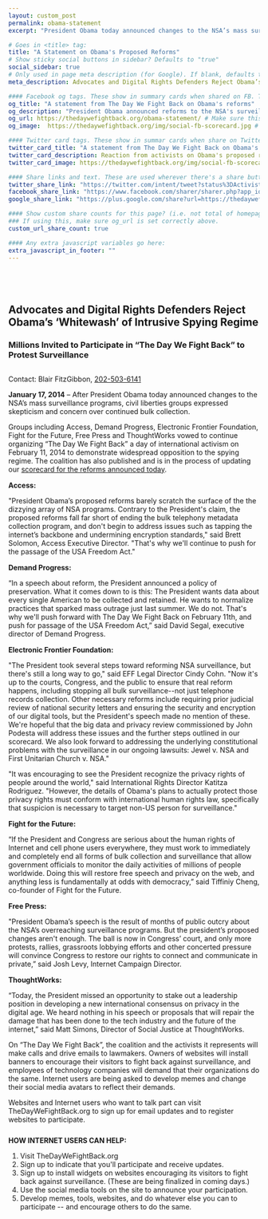 ```yaml
---
layout: custom_post
permalink: obama-statement
excerpt: "President Obama today announced changes to the NSA’s mass surveillance programs, hear what some of the members of The Day We Fight Back thought of the reforms."

# Goes in <title> tag:
title: "A Statement on Obama's Proposed Reforms"
# Show sticky social buttons in sidebar? Defaults to "true"
social_sidebar: true
# Only used in page meta description (for Google). If blank, defaults to homepage:
meta_description: Advocates and Digital Rights Defenders Reject Obama’s ‘Whitewash’ of Intrusive Spying Regime

#### Facebook og tags. These show in summary cards when shared on FB. These default to the homepage og: tags.
og_title: "A statement from The Day We Fight Back on Obama's reforms"
og_description: "President Obama announced reforms to the NSA's surveillance programs today, here are activist's reactions."
og_url: https://thedaywefightback.org/obama-statement/ # Make sure this is the URL of the actual live page
og_image:  https://thedaywefightback.org/img/social-fb-scorecard.jpg # Size should be 1260 x 630px

#### Twitter card tags. These show in summar cards when share on Twitter. Defaults to homepage card tags.
twitter_card_title: "A statement from The Day We Fight Back on Obama's reforms"#Keep this relatively short
twitter_card_description: Reaction from activists on Obama's proposed reforms
twitter_card_image: https://thedaywefightback.org/img/social-fb-scorecard.jpg

#### Share links and text. These are used wherever there's a share button on the page.
twitter_share_link: "https://twitter.com/intent/tweet?status%3DActivists%20response%20to%20%40BarackObama%27s%20proposed%20changes%20to%20NSA%20surveillance%3A%20https%3A%2F%2Fthedaywefightback.org%2Fobama-statement&related=daywefightback,sinak,neutralthoughts,stopwatchingus,eff"
facebook_share_link: "https://www.facebook.com/sharer/sharer.php?app_id=709021229138321&sdk=joey&u=https%3A%2F%2Fthedaywefightback.org%2Fobama-statement%2F&display=popup"
google_share_link: "https://plus.google.com/share?url=https://thedaywefightback.org/obama-statement"

#### Show custom share counts for this page? (i.e. not total of homepage?)
### If using this, make sure og_url is set correctly above.
custom_url_share_count: true

#### Any extra javascript variables go here:
extra_javascript_in_footer: ""
---
```


<article class="col-md-8 centered" id="press_release" style="padding-top:40px;">
<h1>Advocates and Digital Rights Defenders Reject Obama’s ‘Whitewash’ of Intrusive Spying Regime</h1>
<h3 style="margin-bottom:30px">Millions Invited to Participate in “The Day We Fight Back” to Protest Surveillance</h3>
<p>Contact: Blair FitzGibbon, <a href="tel:202-503-6141">202-503-6141</a></p>
<p><b>January 17, 2014</b> – After President Obama today announced changes to the NSA’s mass surveillance programs, civil liberties groups expressed skepticism and concern over continued bulk collection. </p>
<p>Groups including Access, Demand Progress, Electronic Frontier Foundation, Fight for the Future, Free Press and ThoughtWorks vowed to continue organizing “The Day We Fight Back” a day of international activism on February 11, 2014 to demonstrate widespread opposition to the spying regime. The coalition has also published and is in the process of updating our <a href="/obama-scorecard/">scorecard for the reforms announced today</a>.</p>
<p style="margin-top:15px"><strong>Access:</strong></p>
<p> "President Obama’s proposed reforms barely scratch the surface of the the dizzying array of NSA programs. Contrary to the President's claim, the proposed reforms fall far short of ending the bulk telephony metadata collection program, and don't begin to address issues such as tapping the internet’s backbone and undermining encryption standards," said Brett Solomon, Access Executive Director. "That's why we'll continue to push for the passage of the USA Freedom Act."</p>
<p style="margin-top:15px"><strong>Demand Progress:</strong></p>
<p>“In a speech about reform, the President announced a policy of preservation. What it comes down to is this: The President wants data about every single American to be collected and retained. He wants to normalize practices that sparked mass outrage just last summer. We do not. That's why we'll push forward with The Day We Fight Back on February 11th, and push for passage of the USA Freedom Act,” said David Segal, executive director of Demand Progress.</p>
<p style="margin-top:15px"><strong>Electronic Frontier Foundation:</strong></p>
<p>"The President took several steps toward reforming NSA surveillance, but there's still a long way to go," said EFF Legal Director Cindy Cohn. "Now it's up to the courts, Congress, and the public to ensure that real reform happens, including stopping all bulk surveillance--not just telephone records collection. Other necessary reforms include requiring prior judicial review of national security letters and ensuring the security and encryption of our digital tools, but the President's speech made no mention of these. We're hopeful that the big data and privacy review commissioned by John Podesta will address these issues and the further steps outlined in our scorecard. We also look forward to addressing the underlying constitutional problems with the surveillance in our ongoing lawsuits: Jewel v. NSA and First Unitarian Church v. NSA."</p>
<p>"It was encouraging to see the President recognize the privacy rights of people around the world," said International Rights Director Katitza Rodriguez. "However, the details of Obama's plans to actually protect those privacy rights must conform with international human rights law, specifically that suspicion is necessary to target non-US person for surveillance."</p>
<p style="margin-top:15px"><strong>Fight for the Future:</strong></p>
<p>“If the President and Congress are serious about the human rights of Internet and cell phone users everywhere, they must work to immediately and completely end all forms of bulk collection and surveillance that allow government officials to monitor the daily activities of millions of people worldwide. Doing this will restore free speech and privacy on the web, and anything less is fundamentally at odds with democracy,” said Tiffiniy Cheng, co-founder of Fight for the Future.</p>
<p style="margin-top:15px"><strong>Free Press:</strong></p>
<p> "President Obama’s speech is the result of months of public outcry about the NSA’s overreaching surveillance programs. But the president’s proposed changes aren't enough. The ball is now in Congress’ court, and only more protests, rallies, grassroots lobbying efforts and other concerted pressure will convince Congress to restore our rights to connect and communicate in private,” said Josh Levy, Internet Campaign Director.</p>
<p style="margin-top:15px"><strong>ThoughtWorks:</strong></p>
<p>“Today, the President missed an opportunity to stake out a leadership position in developing a new international consensus on privacy in the digital age. We heard nothing in his speech or proposals that will repair the damage that has been done to the tech industry and the future of the internet,” said Matt Simons, Director of Social Justice at ThoughtWorks.</p>
<p>On “The Day We Fight Back”, the coalition and the activists it represents will make calls and drive emails to lawmakers. Owners of websites will install banners to encourage their visitors to fight back against surveillance, and employees of technology companies will demand that their organizations do the same. Internet users are being asked to develop memes and change their social media avatars to reflect their demands.</p>
<p>Websites and Internet users who want to talk part can visit TheDayWeFightBack.org to sign up for email updates and to register websites to participate.</p>
<p style="margin-top:25px"><strong>HOW INTERNET USERS CAN HELP:</strong></p>
<ol>
<li>Visit TheDayWeFightBack.org </li>
<li>Sign up to indicate that you'll participate and receive updates.</li>
<li>Sign up to install widgets on websites encouraging its visitors to fight back against surveillance. (These are being finalized in coming days.)</li>
<li>Use the social media tools on the site to announce your participation.</li>
<li>Develop memes, tools, websites, and do whatever else you can to participate -- and encourage others to do the same.</li>
</article>